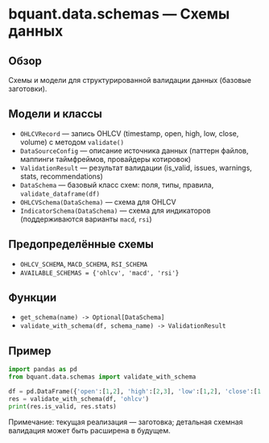 # bquant.data.schemas — Схемы данных

## Обзор

Схемы и модели для структурированной валидации данных (базовые заготовки).

## Модели и классы

- `OHLCVRecord` — запись OHLCV (timestamp, open, high, low, close, volume) с методом `validate()`
- `DataSourceConfig` — описание источника данных (паттерн файлов, маппинги таймфреймов, провайдеры котировок)
- `ValidationResult` — результат валидации (is_valid, issues, warnings, stats, recommendations)
- `DataSchema` — базовый класс схем: поля, типы, правила, `validate_dataframe(df)`
- `OHLCVSchema(DataSchema)` — схема для OHLCV
- `IndicatorSchema(DataSchema)` — схема для индикаторов (поддерживаются варианты `macd`, `rsi`)

## Предопределённые схемы

- `OHLCV_SCHEMA`, `MACD_SCHEMA`, `RSI_SCHEMA`
- `AVAILABLE_SCHEMAS = {'ohlcv', 'macd', 'rsi'}`

## Функции

- `get_schema(name) -> Optional[DataSchema]`
- `validate_with_schema(df, schema_name) -> ValidationResult`

## Пример

```python
import pandas as pd
from bquant.data.schemas import validate_with_schema

df = pd.DataFrame({'open':[1,2], 'high':[2,3], 'low':[1,2], 'close':[1.5, 2.5]})
res = validate_with_schema(df, 'ohlcv')
print(res.is_valid, res.stats)
```

Примечание: текущая реализация — заготовка; детальная схемная валидация может быть расширена в будущем.

